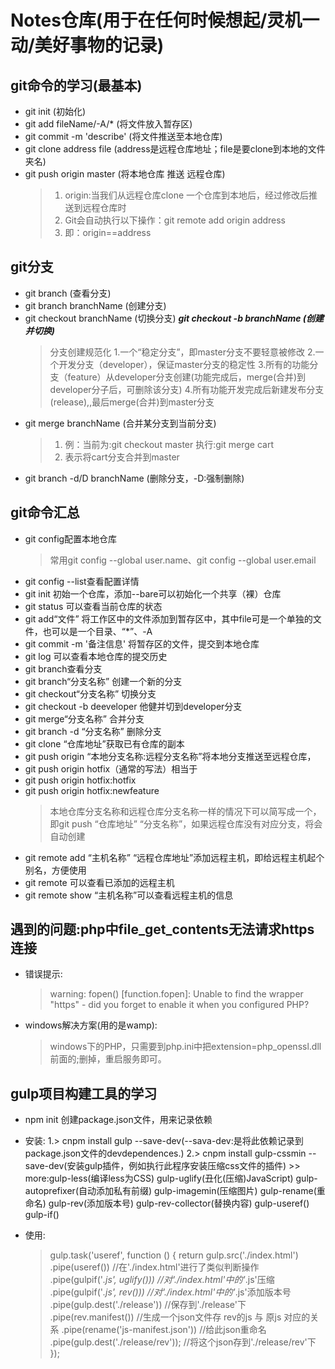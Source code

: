 # Notes仓库(用于在任何时候想起/灵机一动/美好事物的记录)
## git命令的学习(最基本)
- git init (初始化)
- git add  fileName/-A/* (将文件放入暂存区)
- git commit -m 'describe' (将文件推送至本地仓库)
- git clone address file (address是远程仓库地址；file是要clone到本地的文件夹名)
- git push origin master (将本地仓库 推送 远程仓库)
	>1. origin:当我们从远程仓库clone 一个仓库到本地后，经过修改后推送到远程仓库时
	>2. Git会自动执行以下操作：git remote add origin address
	>3. 即：origin==address
## git分支
- git branch (查看分支)
- git branch branchName (创建分支)
- git checkout branchName (切换分支)
***git checkout -b branchName (创建并切换)***
	> 分支创建规范化
	>	1.一个“稳定分支”，即master分支不要轻意被修改
	>	2.一个开发分支（developer），保证master分支的稳定性
	>	3.所有的功能分支（feature）从developer分支创建(功能完成后，merge(合并)到developer分子后，可删除该分支)
	>	4.所有功能开发完成后新建发布分支(release),,最后merge(合并)到master分支
- git merge branchName (合并某分支到当前分支)
	>1. 例：当前为:git checkout master 执行:git merge cart
	>2. 表示将cart分支合并到master
- git branch -d/D branchName (删除分支，-D:强制删除)

## git命令汇总
- git config配置本地仓库
	> 常用git config --global user.name、git config --global user.email
- git config --list查看配置详情
- git init 初始一个仓库，添加--bare可以初始化一个共享（裸）仓库
- git status 可以查看当前仓库的状态
- git add“文件” 将工作区中的文件添加到暂存区中，其中file可是一个单独的文件，也可以是一个目录、“*”、-A
- git commit -m '备注信息' 将暂存区的文件，提交到本地仓库
- git log 可以查看本地仓库的提交历史
- git branch查看分支
- git branch“分支名称” 创建一个新的分支
- git checkout“分支名称” 切换分支
- git checkout -b deeveloper 他健并切到developer分支
- git merge“分支名称” 合并分支
- git branch -d “分支名称” 删除分支
- git clone “仓库地址”获取已有仓库的副本
- git push origin “本地分支名称:远程分支名称”将本地分支推送至远程仓库，
- git push origin hotfix（通常的写法）相当于
- git push origin hotfix:hotfix
- git push origin hotfix:newfeature
	> 本地仓库分支名称和远程仓库分支名称一样的情况下可以简写成一个，即git push “仓库地址” “分支名称”，如果远程仓库没有对应分支，将会自动创建
- git remote add “主机名称” “远程仓库地址”添加远程主机，即给远程主机起个别名，方便使用
- git remote 可以查看已添加的远程主机
- git remote show “主机名称”可以查看远程主机的信息




## 遇到的问题:php中file_get_contents无法请求https连接
- 错误提示:
	> warning: fopen() [function.fopen]: Unable to find the wrapper "https" - did you forget to enable it when you configured PHP?
- windows解决方案(用的是wamp):
	> windows下的PHP，只需要到php.ini中把extension=php_openssl.dll前面的;删掉，重启服务即可。



## gulp项目构建工具的学习
- npm init 创建package.json文件，用来记录依赖
- 安装:
	1.> cnpm install gulp --save-dev(--sava-dev:是将此依赖记录到package.json文件的devdependences.) 
	2.> cnpm install gulp-cssmin --save-dev(安装gulp插件，例如执行此程序安装压缩css文件的插件)
		>> more:gulp-less(编译less为CSS) 
		   		gulp-uglify(丑化(压缩)JavaScript) 
		   		gulp-autoprefixer(自动添加私有前缀)
		   		gulp-imagemin(压缩图片) 
		   		gulp-rename(重命名) 
		   		gulp-rev(添加版本号) 
		   		gulp-rev-collector(替换内容)
		   		gulp-useref()
		   		gulp-if()

- 使用:
	> 	gulp.task('useref', function () {
			return gulp.src('./index.html')
				.pipe(useref()) 					//在'./index.html'进行了类似判断操作
				.pipe(gulpif('*.js', uglify()))		//对'./index.html'中的'*.js'压缩
				.pipe(gulpif('*.js', rev()))		//对'./index.html'中的'*.js'添加版本号
				.pipe(gulp.dest('./release'))		//保存到'./release'下
				.pipe(rev.manifest()) 	//生成一个json文件存 rev的js 与 原js 对应的关系
				.pipe(rename('js-manifest.json'))	//给此json重命名
				.pipe(gulp.dest('./release/rev'));	//将这个json存到'./release/rev'下
		});